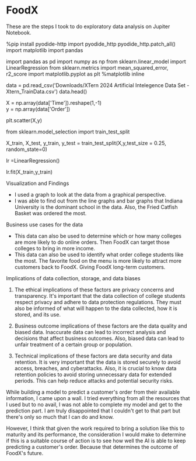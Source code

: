# FoodX
These are the steps I took
to do exploratory data analysis on Jupiter Notebook.

%pip install pyodide-http
import pyodide_http
pyodide_http.patch_all()
import matplotlib
import pandas

import pandas as pd
import numpy as np
from sklearn.linear_model import LinearRegression
from sklearn.metrics import mean_squared_error, r2_score
import matplotlib.pyplot as plt
%matplotlib inline

data = pd.read_csv('Downloads/XTern 2024 Artificial Intelegence Data Set - Xtern_TrainData.csv')
data.head()

X = np.array(data['Time']).reshape(1,-1)                 
y = np.array(data['Order'])

plt.scatter(X,y)

from sklearn.model_selection import train_test_split

X_train, X_test, y_train, y_test = train_test_split(X,y,test_size = 0.25, random_state=0)

lr =LinearRegression()

lr.fit(X_train,y_train)


Visualization and Findings
* I used a graph to look at the data from a graphical perspective.
* I was able to find out from the line graphs and bar graphs that Indiana University is the dominant school in the data. Also, the Fried Catfish Basket was ordered the most.

Business use cases for the data
*  This data can also be used to determine which or how many colleges are more likely to do online orders. Then FoodX can target those colleges to bring in more income.
*   This data can also be used to identify what order college students like the most. The favorite food on the menu is more likely to attract more customers back to FoodX. Giving FoodX long-term customers.


Implications of data collection, storage, and data biases

1. The ethical implications of these factors are privacy concerns and transparency. It's important that the data collection of college students respect privacy and adhere to data protection regulations. They must also be informed of what will happen to the data collected, how it is stored, and its use.
   
3. Business outcome implications of these factors are the data quality and biased data. Inaccurate data can lead to incorrect analysis and decisions that affect business outcomes. Also, biased data can lead to unfair treatment of a certain group or population.
   
5. Technical implications of these factors are data security and data retention. It is very important that the data is stored securely to avoid access, breaches, and cyberattacks. Also, it is crucial to know data retention policies to avoid storing unnecessary data for extended periods. This can help reduce attacks and potential security risks.

While building a model to predict a customer's order from their available information, I came upon a wall. I tried everything from all the resources that I used but to no avail, I was not able to complete my model and get to the prediction part. I am truly disappointed that I couldn't get to that part but there's only so much that I can do and know.

However, I think that given the work required to bring a solution like this to maturity and its performance, the consideration I would make to determine if this is a suitable course of action is to see how well the AI is able to keep predicting a customer's order. Because that determines the outcome of FoodX's future.

